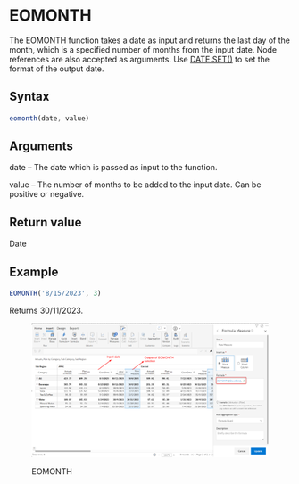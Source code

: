 # EOMONTH

The EOMONTH function takes a date as input and returns the last day of the month, which is a specified number of months from the input date. Node references are also accepted as arguments. Use [DATE.SET()](date.set.md) to set the format of the output date.

## Syntax

```javascript
eomonth(date, value)
```

## Arguments

date – The date which is passed as input to the function.

value – The number of months to be added to the input date. Can be positive or negative.

## Return value

Date

## Example

```javascript
EOMONTH('8/15/2023', 3)
```

Returns 30/11/2023.

<figure><img src="../../.gitbook/assets/image (173).png" alt=""><figcaption><p>EOMONTH</p></figcaption></figure>

